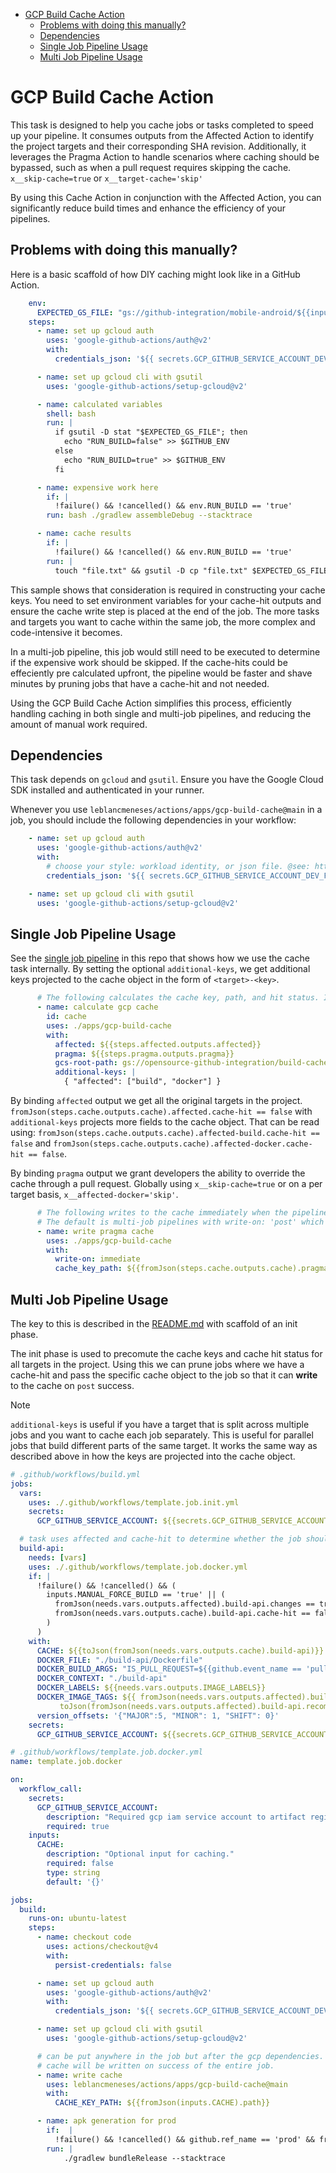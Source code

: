 - [GCP Build Cache Action](#gcp-build-cache-action)
  - [Problems with doing this manually?](#problems-with-doing-this-manually)
  - [Dependencies](#dependencies)
  - [Single Job Pipeline Usage](#single-job-pipeline-usage)
  - [Multi Job Pipeline Usage](#multi-job-pipeline-usage)


# GCP Build Cache Action

This task is designed to help you cache jobs or tasks completed to speed up your pipeline. It consumes outputs from the Affected Action to identify the project targets and their corresponding SHA revision. Additionally, it leverages the Pragma Action to handle scenarios where caching should be bypassed, such as when a pull request requires skipping the cache. `x__skip-cache=true` or `x__target-cache='skip'`

By using this Cache Action in conjunction with the Affected Action, you can significantly reduce build times and enhance the efficiency of your pipelines.


## Problems with doing this manually?

Here is a basic scaffold of how DIY caching might look like in a GitHub Action.

```yaml
    env:
      EXPECTED_GS_FILE: "gs://github-integration/mobile-android/${{inputs.CACHE_KEY}}"
    steps:
      - name: set up gcloud auth
        uses: 'google-github-actions/auth@v2'
        with:
          credentials_json: '${{ secrets.GCP_GITHUB_SERVICE_ACCOUNT_DEV }}'

      - name: set up gcloud cli with gsutil
        uses: 'google-github-actions/setup-gcloud@v2'

      - name: calculated variables
        shell: bash
        run: |
          if gsutil -D stat "$EXPECTED_GS_FILE"; then
            echo "RUN_BUILD=false" >> $GITHUB_ENV
          else
            echo "RUN_BUILD=true" >> $GITHUB_ENV
          fi

      - name: expensive work here
        if: |
          !failure() && !cancelled() && env.RUN_BUILD == 'true'
        run: bash ./gradlew assembleDebug --stacktrace

      - name: cache results
        if: |
          !failure() && !cancelled() && env.RUN_BUILD == 'true'
        run: |
          touch "file.txt" && gsutil -D cp "file.txt" $EXPECTED_GS_FILE
```

This sample shows that consideration is required in constructing your cache keys. You need to set environment variables for your cache-hit outputs and ensure the cache write step is placed at the end of the job. The more tasks and targets you want to cache within the same job, the more complex and code-intensive it becomes.

In a multi-job pipeline, this job would still need to be executed to determine if the expensive work should be skipped. If the cache-hits could be effeciently pre calculated upfront, the pipeline would be faster and shave minutes by pruning jobs that have a cache-hit and not needed.

Using the GCP Build Cache Action simplifies this process, efficiently handling caching in both single and multi-job pipelines, and reducing the amount of manual work required.


## Dependencies

This task depends on `gcloud` and `gsutil`. Ensure you have the Google Cloud SDK installed and authenticated in your runner.

Whenever you use `leblancmeneses/actions/apps/gcp-build-cache@main` in a job, you should include the following dependencies in your workflow:

```yaml
    - name: set up gcloud auth
      uses: 'google-github-actions/auth@v2'
      with:
        # choose your style: workload identity, or json file. @see: https://github.com/google-github-actions/auth
        credentials_json: '${{ secrets.GCP_GITHUB_SERVICE_ACCOUNT_DEV_FILE }}'

    - name: set up gcloud cli with gsutil
      uses: 'google-github-actions/setup-gcloud@v2'
```



## Single Job Pipeline Usage

See the [single job pipeline](./.github/workflows/ci.yml) in this repo that shows how we use the cache task internally.
By setting the optional `additional-keys`, we get additional keys projected to the cache object in the form of `<target>-<key>`.

```yaml
      # The following calculates the cache key, path, and hit status. It will not write to the cache.
      - name: calculate gcp cache
        id: cache
        uses: ./apps/gcp-build-cache
        with:
          affected: ${{steps.affected.outputs.affected}}
          pragma: ${{steps.pragma.outputs.pragma}}
          gcs-root-path: gs://opensource-github-integration/build-cache
          additional-keys: |
            { "affected": ["build", "docker"] }
```

By binding `affected` output we get all the original targets in the project.
`fromJson(steps.cache.outputs.cache).affected.cache-hit == false` with `additional-keys` projects more fields to the cache object.
That can be read using: `fromJson(steps.cache.outputs.cache).affected-build.cache-hit == false` and `fromJson(steps.cache.outputs.cache).affected-docker.cache-hit == false`.


By binding `pragma` output we grant developers the ability to override the cache through a pull request.
Globally using `x__skip-cache=true` or on a per target basis, `x__affected-docker='skip'`.


```yaml
      # The following writes to the cache immediately when the pipeline reaches this step. (useful in single job pipelines)
      # The default is multi-job pipelines with write-on: 'post' which only writes on success of the entire job and can be placed anywhere in the job but after the gcp dependencies.
      - name: write pragma cache
        uses: ./apps/gcp-build-cache
        with:
          write-on: immediate
          cache_key_path: ${{fromJson(steps.cache.outputs.cache).pragma.path}}
```



## Multi Job Pipeline Usage

The key to this is described in the [README.md](../README.md#recommendations-for-multi-job-pipeline) with scaffold of an init phase.

The init phase is used to precomute the cache keys and cache hit status for all targets in the project.  Using this we can prune jobs where we have a cache-hit and pass the specific cache object to the job so that it can **write** to the cache on `post` success.

> [!NOTE]
> `additional-keys` is useful if you have a target that is split across multiple jobs and you want to cache each job separately.
> This is useful for parallel jobs that build different parts of the same target.  It works the same way as described above
> in how the keys are projected into the cache object.


```yaml
# .github/workflows/build.yml
jobs:
  vars:
    uses: ./.github/workflows/template.job.init.yml
    secrets:
      GCP_GITHUB_SERVICE_ACCOUNT: ${{secrets.GCP_GITHUB_SERVICE_ACCOUNT_DEV}}

  # task uses affected and cache-hit to determine whether the job should be pruned from execution.
  build-api:
    needs: [vars]
    uses: ./.github/workflows/template.job.docker.yml
    if: |
      !failure() && !cancelled() && (
        inputs.MANUAL_FORCE_BUILD == 'true' || (
          fromJson(needs.vars.outputs.affected).build-api.changes == true &&
          fromJson(needs.vars.outputs.cache).build-api.cache-hit == false
        )
      )
    with:
      CACHE: ${{toJson(fromJson(needs.vars.outputs.cache).build-api)}}
      DOCKER_FILE: "./build-api/Dockerfile"
      DOCKER_BUILD_ARGS: "IS_PULL_REQUEST=${{github.event_name == 'pull_request'}}"
      DOCKER_CONTEXT: "./build-api"
      DOCKER_LABELS: ${{needs.vars.outputs.IMAGE_LABELS}}
      DOCKER_IMAGE_TAGS: ${{ fromJson(needs.vars.outputs.affected).build-api.recommended_imagetags &&
           toJson(fromJson(needs.vars.outputs.affected).build-api.recommended_imagetags) || '[]' }}
      version_offsets: '{"MAJOR":5, "MINOR": 1, "SHIFT": 0}'
    secrets:
      GCP_GITHUB_SERVICE_ACCOUNT: ${{secrets.GCP_GITHUB_SERVICE_ACCOUNT}}

```

```yaml
# .github/workflows/template.job.docker.yml
name: template.job.docker

on:
  workflow_call:
    secrets:
      GCP_GITHUB_SERVICE_ACCOUNT:
        description: "Required gcp iam service account to artifact registery and k8s"
        required: true
    inputs:
      CACHE:
        description: "Optional input for caching."
        required: false
        type: string
        default: '{}'

jobs:
  build:
    runs-on: ubuntu-latest
    steps:
      - name: checkout code
        uses: actions/checkout@v4
        with:
          persist-credentials: false

      - name: set up gcloud auth
        uses: 'google-github-actions/auth@v2'
        with:
          credentials_json: '${{ secrets.GCP_GITHUB_SERVICE_ACCOUNT_DEV }}'

      - name: set up gcloud cli with gsutil
        uses: 'google-github-actions/setup-gcloud@v2'

      # can be put anywhere in the job but after the gcp dependencies.
      # cache will be written on success of the entire job.
      - name: write cache
        uses: leblancmeneses/actions/apps/gcp-build-cache@main
        with:
          CACHE_KEY_PATH: ${{fromJson(inputs.CACHE).path}}

      - name: apk generation for prod
        if:  |
          !failure() && !cancelled() && github.ref_name == 'prod' && fromJson(inputs.CACHE).cache-hit == false
        run: |
            ./gradlew bundleRelease --stacktrace
```
